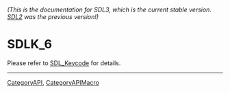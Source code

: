 ###### (This is the documentation for SDL3, which is the current stable version. [SDL2](https://wiki.libsdl.org/SDL2/) was the previous version!)
# SDLK_6

Please refer to [SDL_Keycode](SDL_Keycode) for details.

----
[CategoryAPI](CategoryAPI), [CategoryAPIMacro](CategoryAPIMacro)

